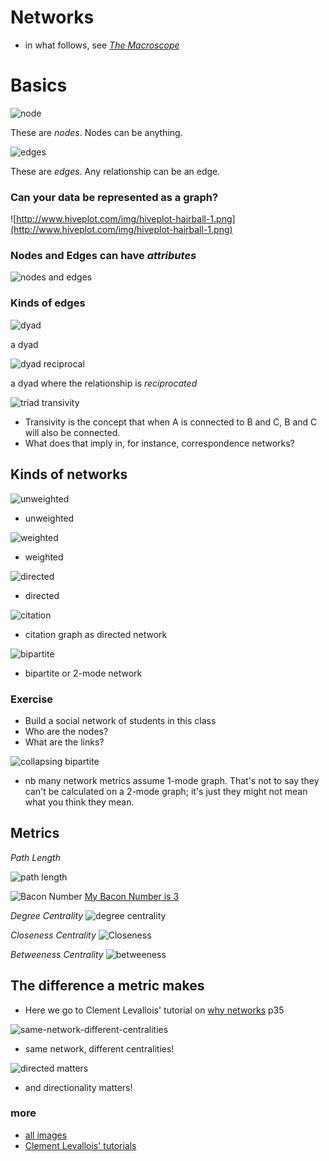 # Networks

+ in what follows, see [_The Macroscope_](http://www.themacroscope.org/?page_id=337)


# Basics
![node](https://dl.dropboxusercontent.com/u/37716296/3907b/5.1%20nodes.png)

These are _nodes_. Nodes can be anything.


![edges](https://dl.dropboxusercontent.com/u/37716296/3907b/5.2%20edges.png)

These are _edges_. Any relationship can be an edge.


### Can your data be represented as a graph?
![http://www.hiveplot.com/img/hiveplot-hairball-1.png](http://www.hiveplot.com/img/hiveplot-hairball-1.png)


### Nodes and Edges can have _attributes_
![nodes and edges](https://dl.dropboxusercontent.com/u/37716296/3907b/5.3%20nodes%20and%20edges.png)


### Kinds of edges
![dyad](https://dl.dropboxusercontent.com/u/37716296/3907b/5.4%20dyad.png)

a dyad


![dyad reciprocal](https://dl.dropboxusercontent.com/u/37716296/3907b/5.5%20dyad%20reciprocal.png)

a dyad where the relationship is _reciprocated_


![triad transivity](https://dl.dropboxusercontent.com/u/37716296/3907b/5.7%20triad%20transivity.png)

+ Transivity is the concept that when A is connected to B and C, B and C will also be connected. 
+ What does that imply in, for instance, correspondence networks?



## Kinds of networks
![unweighted](https://dl.dropboxusercontent.com/u/37716296/3907b/5.9%20unweighted.png)

+ unweighted


![weighted](https://dl.dropboxusercontent.com/u/37716296/3907b/5.8%20weighted.png)

+ weighted


![directed](https://dl.dropboxusercontent.com/u/37716296/3907b/5.10%20directed.png)

+ directed


![citation](https://dl.dropboxusercontent.com/u/37716296/3907b/5.12%20citation.png)

+ citation graph as directed network


![bipartite](https://dl.dropboxusercontent.com/u/37716296/3907b/5.13%20collapsing%20a%20bipartite.png)

+ bipartite or 2-mode network


### Exercise
+ Build a social network of students in this class
+ Who are the nodes?
+ What are the links?


![collapsing bipartite](https://dl.dropboxusercontent.com/u/37716296/3907b/5.13%20collapsing%20a%20bipartite.png)

+ nb many network metrics assume 1-mode graph. That's not to say they can't be calculated on a 2-mode graph; it's just they might not mean what you think they mean.



## Metrics


_Path Length_

![path length](https://dl.dropboxusercontent.com/u/37716296/3907b/5.14%20path%20length.png)


![Bacon Number](http://readingeagle.com/storyimage/RE/20140328/LIFE/303289993/AR/0/AR-303289993.jpg)
[My Bacon Number is 3](http://electricarchaeology.ca/2011/09/10/my-bacon-number-is-3-my-wheeler-number-is-4/)


_Degree Centrality_
![degree centrality](https://dl.dropboxusercontent.com/u/37716296/3907b/5.15%20degree%20centrality.png)


_Closeness Centrality_
![Closeness](https://dl.dropboxusercontent.com/u/37716296/3907b/5.16%20closeness.png)


_Betweeness Centrality_
![betweeness](http://dl.dropboxusercontent.com/u/37716296/3907b/5.17%20betweeness.png)


## The difference a metric makes

+ Here we go to Clement Levallois' tutorial on [why networks](http://www.clementlevallois.net/gephi/tuto/en/why%20network%20viz_en.pdf) p35


![same-network-different-centralities](https://dl.dropboxusercontent.com/u/37716296/3907b/same-network-different-centralities.png)
+ same network, different centralities!


![directed matters](https://dl.dropboxusercontent.com/u/37716296/3907b/directed-matters.png)
+ and directionality matters!


### more

+ [all images](https://www.dropbox.com/sh/uep522aeb2ipu9v/AAALEyNOAAB7NjWT3Rf824fna?dl=0)
+ [Clement Levallois' tutorials](http://www.clementlevallois.net/gephi.html)
